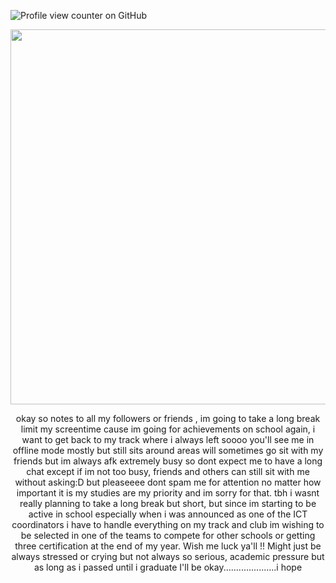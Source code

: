 ![Profile view counter on GitHub](https://komarev.com/ghpvc/?username=PromiseEverlasting&color=e7d195&style=for-the-badge&label=(ˉ﹃ˉ))
<p align="center">
<img width="600" src="https://i.ibb.co/39z4tjvk/ae6458218e2efa4559ad8215460cadda-1.webp">
  <p align="center">
okay so notes to all my followers or friends , im going to take a long break limit my screentime cause im going for achievements on school again, i want to get back to my track where i always left soooo you'll see me in offline mode mostly but still sits around areas
will sometimes go sit with my friends but im always afk extremely busy so dont expect me to have a long chat except if im not too busy, friends and others can still sit with me without asking:D but pleaseeee dont spam me for attention no matter how important it is my studies are my priority and im sorry for that. tbh i wasnt really planning to take a long break but short, but since im starting to be active in school especially when i was announced as one of the ICT coordinators i have to handle everything on my track and club im wishing to be selected in one of the teams to compete for other schools or getting three certification at the end of my year. Wish me luck ya'll !! Might just be always stressed or crying but not always so serious, academic pressure but as long as i passed until i graduate I'll be okay.....................i hope 

















